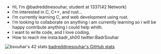 -  Hi, I’m @badreddinesouhar, student at 1337(42 Network)
-  I’m interested in C, C++, and rust...
-  I’m currently learning C, and web development using rust.
-  I’m looking to collaborate on anything i am currently learning so i will be happy contribute anything i could help whith.
-  I want to write code, and I love coding.
-  How to reach me insta:badr_sh00 twitter:BadrSouhar

![bsouhar's 42 stats](https://activity-graph.herokuapp.com/graph?username=badreddinesouhar&theme=redical)
[badreddinesouhar's GitHub stats](https://github-readme-stats.vercel.app/api?username=badreddinesouhar&show_icons=true&theme=radical)
<!---
badreddinesouhar/badreddinesouhar is a ✨ special ✨ repository because its `README.md` (this file) appears on your GitHub profile.
You can click the Preview link to take a look at your changes.
--->
